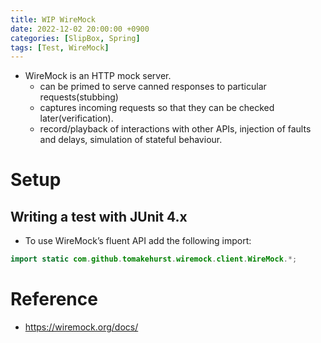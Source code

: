 ```yaml
---
title: WIP WireMock
date: 2022-12-02 20:00:00 +0900
categories: [SlipBox, Spring]
tags: [Test, WireMock]
---
```

- WireMock is an HTTP mock server. 
  - can be primed to serve canned responses to particular requests(stubbing)
  - captures incoming requests so that they can be checked later(verification).
  - record/playback of interactions with other APIs, injection of faults and delays, simulation of stateful behaviour.

# Setup

## Writing a test with JUnit 4.x

- To use WireMock’s fluent API add the following import:

```java
import static com.github.tomakehurst.wiremock.client.WireMock.*;
```

# Reference
- https://wiremock.org/docs/